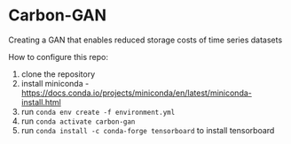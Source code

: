 # Carbon-GAN
Creating a GAN that enables reduced storage costs of time series datasets

How to configure this repo:
1. clone the repository
2. install miniconda - https://docs.conda.io/projects/miniconda/en/latest/miniconda-install.html
3. run `conda env create -f environment.yml`
4. run `conda activate carbon-gan`
5. run `conda install -c conda-forge tensorboard` to install tensorboard
